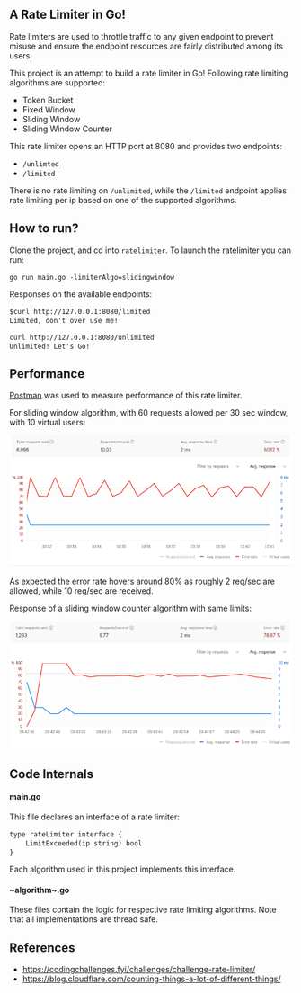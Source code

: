 A Rate Limiter in Go!
-----

Rate limiters are used to throttle traffic to any given endpoint to prevent misuse and ensure the endpoint resources are fairly distributed among its users.

This project is an attempt to build a rate limiter in Go! Following rate limiting algorithms are supported:

- Token Bucket
- Fixed Window
- Sliding Window
- Sliding Window Counter

This rate limiter opens an HTTP port at 8080 and provides two endpoints:

- `/unlimted`
- `/limited`


There is no rate limiting on `/unlimited`, while the `/limited` endpoint applies rate limiting per ip based on one of the supported algorithms.

How to run?
---

Clone the project, and cd into `ratelimiter`. To launch the ratelimiter you can run:

```
go run main.go -limiterAlgo=slidingwindow
```

Responses on the available endpoints:
```
$curl http://127.0.0.1:8080/limited
Limited, don't over use me!
```

```
curl http://127.0.0.1:8080/unlimited
Unlimited! Let's Go!
```

Performance
---

[Postman](https://www.postman.com/) was used to measure performance of this rate limiter. 

For sliding window algorithm, with 60 requests allowed per 30 sec window, with 10 virtual users:

![alt text](sliding_window.png)

As expected the error rate hovers around 80% as roughly 2 req/sec are allowed, while 10 req/sec are received.

Response of a sliding window counter algorithm with same limits:

![alt text](sw_counter.png)

Code Internals
---

#### main.go

This file declares an interface of a rate limiter:
```
type rateLimiter interface {
	LimitExceeded(ip string) bool
}
```

Each algorithm used in this project implements this interface. 

#### ~algorithm~.go 

These files contain the logic for respective rate limiting algorithms. Note that all implementations are thread safe. 

References
---

- https://codingchallenges.fyi/challenges/challenge-rate-limiter/
- https://blog.cloudflare.com/counting-things-a-lot-of-different-things/

